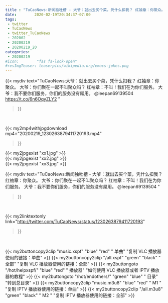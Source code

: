 ```yaml
---
title : "TuCaoNews:新闻独吐槽 - 大爷：就出去买个菜，凭什么扣我？ 红袖章：你聚众。 大爷：你们聚在一起不叫聚众吗？ 红袖章：不叫！我们在为你们服务。 大爷：我不要你们服务，你们的服务没有屌用。 @leepan69139504 "
date:        2020-02-19T20:34:37-07:00
tags:
 - twitter
 - TuCaoNews
 - twitter_TuCaoNews
 - 202002
 - 20200219
 - 20200219_20
categories:
 - 20200219
#icon:        "fas fa-lock-open"
#resImgTeaser: teaserpics/wikipedia.org/emacs-jokes.png
---
```


{{< mydiv text="TuCaoNews:大爷：就出去买个菜，凭什么扣我？ 红袖章：你聚众。 大爷：你们聚在一起不叫聚众吗？ 红袖章：不叫！我们在为你们服务。 大爷：我不要你们服务，你们的服务没有屌用。 @leepan69139504  https://t.co/6n6OqyZLY2 "
>}}
<br>


{{< my2mp4withjpgdownload mp4="20200219_1230263879411720193.mp4"
>}}

{{< my2jpgexist "xx1.jpg" >}}<br>
{{< my2jpgexist "xx2.jpg" >}}<br>
{{< my2jpgexist "xx3.jpg" >}}<br>



{{< mydiv text="TuCaoNews:新闻独吐槽 - 大爷：就出去买个菜，凭什么扣我？ 红袖章：你聚众。 大爷：你们聚在一起不叫聚众吗？ 红袖章：不叫！我们在为你们服务。 大爷：我不要你们服务，你们的服务没有屌用。 @leepan69139504 "
>}}
<br>

{{< my2linktextonly link="http://twitter.com/TuCaoNews/status/1230263879411720193"
>}}


<br>

{{< my2buttoncopy2clip "music.xspf"        "blue"   "red"    " 单曲"  "复制 VLC 播放器使用的链接：单曲" >}} {{< my2buttoncopy2clip "/all.xspf"         "green"  "black"  " 全部"  "复制 VLC 播放器使用的链接：全部" >}} {{< my2buttongoto      "/hot/helpxspf/"    "blue"   "red"    " 播放器" "如何使用 VLC 播放器或者 IPTV 播放器的教程" >}} {{< my2buttongoto      "/hot/endothers/"   "green"  "blue"   " 目录"   "转到总目录" >}} {{< my2buttoncopy2clip "music.m3u8"        "blue"   "red"    " M1 "    "复制 IPTV 播放器使用的链接：单曲" >}} {{< my2buttoncopy2clip "/all.m3u8"         "green"  "black"  " M2 "    "复制 IPTV 播放器使用的链接：全部" >}} 
